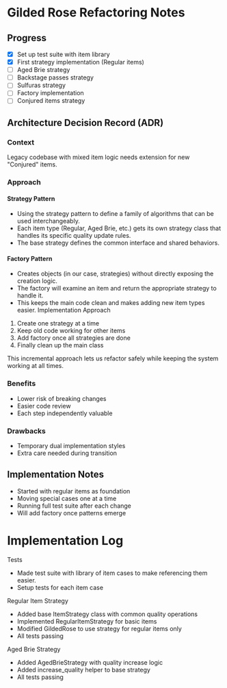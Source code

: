 # Gilded Rose Refactoring Notes

## Progress
- [x] Set up test suite with item library
- [x] First strategy implementation (Regular items)
- [ ] Aged Brie strategy
- [ ] Backstage passes strategy
- [ ] Sulfuras strategy
- [ ] Factory implementation
- [ ] Conjured items strategy

## Architecture Decision Record (ADR)

### Context
Legacy codebase with mixed item logic needs extension for new "Conjured" items.

### Approach

#### Strategy Pattern
- Using the strategy pattern to define a family of algorithms that can be used interchangeably. 
- Each item type (Regular, Aged Brie, etc.) gets its own strategy class that handles its specific quality update rules. 
- The base strategy defines the common interface and shared behaviors.

#### Factory Pattern
- Creates objects (in our case, strategies) without directly exposing the creation logic. 
- The factory will examine an item and return the appropriate strategy to handle it. 
- This keeps the main code clean and makes adding new item types easier.
Implementation Approach

1. Create one strategy at a time
2. Keep old code working for other items
3. Add factory once all strategies are done
4. Finally clean up the main class

This incremental approach lets us refactor safely while keeping the system working at all times.

### Benefits
- Lower risk of breaking changes
- Easier code review
- Each step independently valuable

### Drawbacks
- Temporary dual implementation styles
- Extra care needed during transition

## Implementation Notes
- Started with regular items as foundation
- Moving special cases one at a time
- Running full test suite after each change
- Will add factory once patterns emerge

# Implementation Log

Tests
* Made test suite with library of item cases to make referencing them easier.
* Setup tests for each item case

Regular Item Strategy
* Added base ItemStrategy class with common quality operations
* Implemented RegularItemStrategy for basic items
* Modified GildedRose to use strategy for regular items only
* All tests passing

Aged Brie Strategy

* Added AgedBrieStrategy with quality increase logic
* Added increase_quality helper to base strategy
* All tests passing